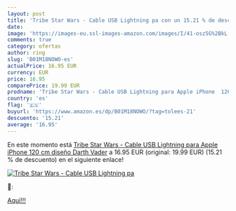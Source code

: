 ```yaml
---
layout: post
title: 'Tribe Star Wars - Cable USB Lightning pa con un 15.21 % de descuento'
date: 
image: 'https://images-eu.ssl-images-amazon.com/images/I/41-osz5G%2BkL._SL200_.jpg'
comments: true
category: ofertas
author: ring
slug: 'B01M18NOWO-es'
actualPrice: 16.95 EUR
currency: EUR
price: 16.95
comparePrice: 19.99 EUR
prodname: 'Tribe Star Wars - Cable USB Lightning para Apple iPhone  120 cm  diseño Darth Vader'
country: 'es'
flag: '🇪🇸'
buyurl: 'https://www.amazon.es/dp/B01M18NOWO/?tag=tolees-21'
descuento: '15.21'
average: '16.95'
---
```


En este momento está [Tribe Star Wars - Cable USB Lightning para Apple iPhone  120 cm  diseño Darth Vader](https://www.amazon.es/dp/B01M18NOWO/?tag=tolees-21) a 16.95 EUR (original: 19.99 EUR) (15.21 %  de descuento) en el siguiente enlace!

[![Tribe Star Wars - Cable USB Lightning pa](https://images-eu.ssl-images-amazon.com/images/I/41-osz5G%2BkL._SL200_.jpg)](https://www.amazon.es/dp/B01M18NOWO/?tag=tolees-21)

🔎:


[Aquí!!!](https://www.amazon.es/dp/B01M18NOWO/?tag=tolees-21)
